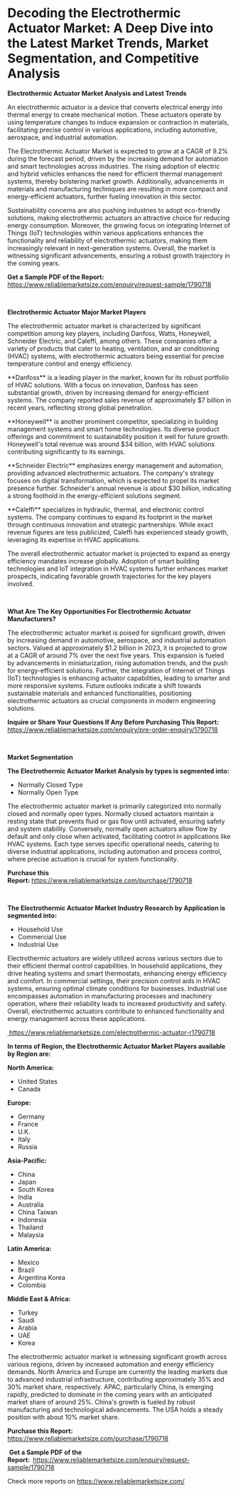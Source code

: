 <p><h1>Decoding the Electrothermic Actuator Market: A Deep Dive into the Latest Market Trends, Market Segmentation, and Competitive Analysis</h1></p><p><strong>Electrothermic Actuator Market Analysis and Latest Trends</strong></p>
<p><p>An electrothermic actuator is a device that converts electrical energy into thermal energy to create mechanical motion. These actuators operate by using temperature changes to induce expansion or contraction in materials, facilitating precise control in various applications, including automotive, aerospace, and industrial automation. </p><p>The Electrothermic Actuator Market is expected to grow at a CAGR of 9.2% during the forecast period, driven by the increasing demand for automation and smart technologies across industries. The rising adoption of electric and hybrid vehicles enhances the need for efficient thermal management systems, thereby bolstering market growth. Additionally, advancements in materials and manufacturing techniques are resulting in more compact and energy-efficient actuators, further fueling innovation in this sector.</p><p>Sustainability concerns are also pushing industries to adopt eco-friendly solutions, making electrothermic actuators an attractive choice for reducing energy consumption. Moreover, the growing focus on integrating Internet of Things (IoT) technologies within various applications enhances the functionality and reliability of electrothermic actuators, making them increasingly relevant in next-generation systems. Overall, the market is witnessing significant advancements, ensuring a robust growth trajectory in the coming years.</p></p>
<p><strong>Get a Sample PDF of the Report:&nbsp;</strong> <a href="https://www.reliablemarketsize.com/enquiry/request-sample/1790718?utm_campaign=2443&utm_medium=2&utm_source=Github&utm_content=ia&utm_term=28022025&utm_id=electrothermic-actuator">https://www.reliablemarketsize.com/enquiry/request-sample/1790718</a></p>
<p>&nbsp;</p>
<p><strong>Electrothermic Actuator Major Market Players</strong></p>
<p><p>The electrothermic actuator market is characterized by significant competition among key players, including Danfoss, Watts, Honeywell, Schneider Electric, and Caleffi, among others. These companies offer a variety of products that cater to heating, ventilation, and air conditioning (HVAC) systems, with electrothermic actuators being essential for precise temperature control and energy efficiency.</p><p>**Danfoss** is a leading player in the market, known for its robust portfolio of HVAC solutions. With a focus on innovation, Danfoss has seen substantial growth, driven by increasing demand for energy-efficient systems. The company reported sales revenue of approximately $7 billion in recent years, reflecting strong global penetration.</p><p>**Honeywell** is another prominent competitor, specializing in building management systems and smart home technologies. Its diverse product offerings and commitment to sustainability position it well for future growth. Honeywell's total revenue was around $34 billion, with HVAC solutions contributing significantly to its earnings.</p><p>**Schneider Electric** emphasizes energy management and automation, providing advanced electrothermic actuators. The company's strategy focuses on digital transformation, which is expected to propel its market presence further. Schneider's annual revenue is about $30 billion, indicating a strong foothold in the energy-efficient solutions segment.</p><p>**Caleffi** specializes in hydraulic, thermal, and electronic control systems. The company continues to expand its footprint in the market through continuous innovation and strategic partnerships. While exact revenue figures are less publicized, Caleffi has experienced steady growth, leveraging its expertise in HVAC applications.</p><p>The overall electrothermic actuator market is projected to expand as energy efficiency mandates increase globally. Adoption of smart building technologies and IoT integration in HVAC systems further enhances market prospects, indicating favorable growth trajectories for the key players involved.</p></p>
<p>&nbsp;</p>
<p><strong>What Are The Key Opportunities For Electrothermic Actuator Manufacturers?</strong></p>
<p><p>The electrothermic actuator market is poised for significant growth, driven by increasing demand in automotive, aerospace, and industrial automation sectors. Valued at approximately $1.2 billion in 2023, it is projected to grow at a CAGR of around 7% over the next five years. This expansion is fueled by advancements in miniaturization, rising automation trends, and the push for energy-efficient solutions. Further, the integration of Internet of Things (IoT) technologies is enhancing actuator capabilities, leading to smarter and more responsive systems. Future outlooks indicate a shift towards sustainable materials and enhanced functionalities, positioning electrothermic actuators as crucial components in modern engineering solutions.</p></p>
<p><strong>Inquire or Share Your Questions If Any Before Purchasing This Report:</strong> <a href="https://www.reliablemarketsize.com/enquiry/pre-order-enquiry/1790718?utm_campaign=2443&utm_medium=2&utm_source=Github&utm_content=ia&utm_term=28022025&utm_id=electrothermic-actuator">https://www.reliablemarketsize.com/enquiry/pre-order-enquiry/1790718</a></p>
<p>&nbsp;</p>
<p><strong>Market Segmentation</strong></p>
<p><strong>The Electrothermic Actuator Market Analysis by types is segmented into:</strong></p>
<p><ul><li>Normally Closed Type</li><li>Normally Open Type</li></ul></p>
<p><p>The electrothermic actuator market is primarily categorized into normally closed and normally open types. Normally closed actuators maintain a resting state that prevents fluid or gas flow until activated, ensuring safety and system stability. Conversely, normally open actuators allow flow by default and only close when activated, facilitating control in applications like HVAC systems. Each type serves specific operational needs, catering to diverse industrial applications, including automation and process control, where precise actuation is crucial for system functionality.</p></p>
<p><strong>Purchase this Report:&nbsp;</strong><a href="https://www.reliablemarketsize.com/purchase/1790718?utm_campaign=2443&utm_medium=2&utm_source=Github&utm_content=ia&utm_term=28022025&utm_id=electrothermic-actuator">https://www.reliablemarketsize.com/purchase/1790718</a></p>
<p>&nbsp;</p>
<p><strong>The Electrothermic Actuator Market Industry Research by Application is segmented into:</strong></p>
<p><ul><li>Household Use</li><li>Commercial Use</li><li>Industrial Use</li></ul></p>
<p><p>Electrothermic actuators are widely utilized across various sectors due to their efficient thermal control capabilities. In household applications, they drive heating systems and smart thermostats, enhancing energy efficiency and comfort. In commercial settings, their precision control aids in HVAC systems, ensuring optimal climate conditions for businesses. Industrial use encompasses automation in manufacturing processes and machinery operation, where their reliability leads to increased productivity and safety. Overall, electrothermic actuators contribute to enhanced functionality and energy management across these applications.</p></p>
<p><a href="https://www.reliablemarketsize.com/electrothermic-actuator-r1790718?utm_campaign=2443&utm_medium=2&utm_source=Github&utm_content=ia&utm_term=28022025&utm_id=electrothermic-actuator">&nbsp;https://www.reliablemarketsize.com/electrothermic-actuator-r1790718</a></p>
<p><strong>In terms of Region, the Electrothermic Actuator Market Players available by Region are:</strong></p>
<p>
    <p> <strong> North America: </strong>
        <ul>
            <li>United States</li>
            <li>Canada</li>
        </ul>
        </p> 
    <p> <strong> Europe: </strong>
        <ul>
            <li>Germany</li>
            <li>France</li>
            <li>U.K.</li>
            <li>Italy</li>
            <li>Russia</li>
        </ul>
        </p> 
    <p> <strong> Asia-Pacific: </strong>
        <ul>
            <li>China</li>
            <li>Japan</li>
            <li>South Korea</li>
            <li>India</li>
            <li>Australia</li>
            <li>China Taiwan</li>
            <li>Indonesia</li>
            <li>Thailand</li>
            <li>Malaysia</li>
        </ul>
        </p> 
    <p> <strong> Latin America: </strong>
        <ul>
            <li>Mexico</li>
            <li>Brazil</li>
            <li>Argentina Korea</li>
            <li>Colombia</li>
        </ul>
        </p> 
    <p> <strong> Middle East & Africa: </strong>
        <ul>
            <li>Turkey</li>
            <li>Saudi</li>
            <li>Arabia</li>
            <li>UAE</li>
            <li>Korea</li>
        </ul>
    </p>
    </p>
<p><p>The electrothermic actuator market is witnessing significant growth across various regions, driven by increased automation and energy efficiency demands. North America and Europe are currently the leading markets due to advanced industrial infrastructure, contributing approximately 35% and 30% market share, respectively. APAC, particularly China, is emerging rapidly, predicted to dominate in the coming years with an anticipated market share of around 25%. China's growth is fueled by robust manufacturing and technological advancements. The USA holds a steady position with about 10% market share.</p></p>
<p><strong>Purchase this Report: </strong><a href="https://www.reliablemarketsize.com/purchase/1790718?utm_campaign=2443&utm_medium=2&utm_source=Github&utm_content=ia&utm_term=28022025&utm_id=electrothermic-actuator">https://www.reliablemarketsize.com/purchase/1790718</a></p>
<p>&nbsp;<strong>Get a Sample PDF of the Report:&nbsp;&nbsp;</strong><a href="https://www.reliablemarketsize.com/enquiry/request-sample/1790718?utm_campaign=2443&utm_medium=2&utm_source=Github&utm_content=ia&utm_term=28022025&utm_id=electrothermic-actuator">https://www.reliablemarketsize.com/enquiry/request-sample/1790718</a></p>
<p><strong></strong></p>
<p>Check more reports on <a href="https://www.reliablemarketsize.com/?utm_campaign=2443&utm_medium=2&utm_source=Github&utm_content=ia&utm_term=28022025&utm_id=electrothermic-actuator">https://www.reliablemarketsize.com/</a></p>